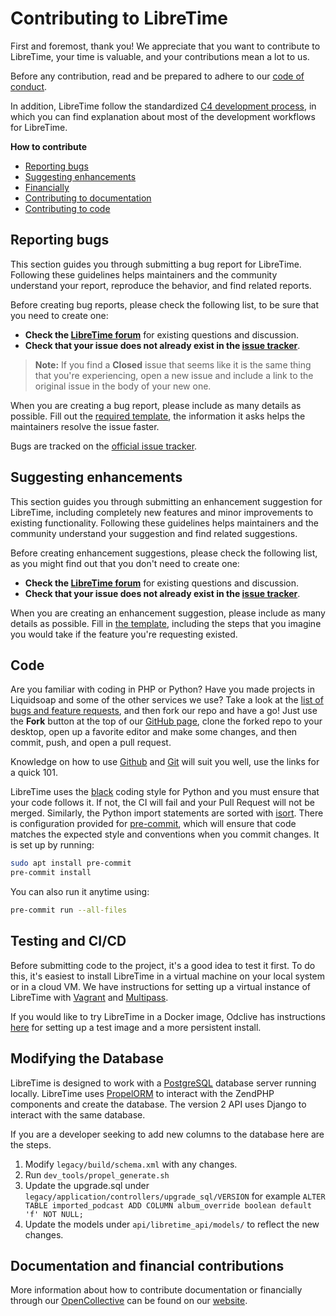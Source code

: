 # Contributing to LibreTime

First and foremost, thank you! We appreciate that you want to contribute to
LibreTime, your time is valuable, and your contributions mean a lot to us.

Before any contribution, read and be prepared to adhere to our
[code of conduct](https://github.com/libretime/code-of-conduct/blob/main/code_of_conduct.md).

In addition, LibreTime follow the standardized
[C4 development process](https://rfc.zeromq.org/spec:42/c4/), in which you can
find explanation about most of the development workflows for LibreTime.

**How to contribute**

- [Reporting bugs](#reporting-bugs)
- [Suggesting enhancements](#suggesting-enhancements)
- [Financially](https://libretime.org/contribute#financial)
- [Contributing to documentation](https://libretime.org/contribute#write-documentation)
- [Contributing to code](#code)

## Reporting bugs

This section guides you through submitting a bug report for LibreTime.
Following these guidelines helps maintainers and the community understand your
report, reproduce the behavior, and find related reports.

Before creating bug reports, please check the following list, to be sure that
you need to create one:

- **Check the [LibreTime forum](https://discourse.libretime.org/)** for existing
  questions and discussion.
- **Check that your issue does not already exist in the
  [issue tracker](https://github.com/libretime/libretime/issues?q=is%3aissue+label%3abug)**.

> **Note:** If you find a **Closed** issue that seems like it is the same thing
> that you're experiencing, open a new issue and include a link to the original
> issue in the body of your new one.

When you are creating a bug report, please include as many details as possible.
Fill out the [required template](https://github.com/libretime/libretime/issues/new?labels=bug&template=bug_report.md),
the information it asks helps the maintainers resolve the issue faster.

Bugs are tracked on the [official issue tracker](https://github.com/libretime/libretime/issues).

## Suggesting enhancements

This section guides you through submitting an enhancement suggestion for
LibreTime, including completely new features and minor improvements to existing
functionality. Following these guidelines helps maintainers and the community
understand your suggestion and find related suggestions.

Before creating enhancement suggestions, please check the following list, as you
might find out that you don't need to create one:

- **Check the [LibreTime forum](https://discourse.libretime.org/)** for existing
  questions and discussion.
- **Check that your issue does not already exist in the
  [issue tracker](https://github.com/libretime/libretime/issues?q=is%3aissue+label%3afeature-request)**.

When you are creating an enhancement suggestion, please include as many details
as possible. Fill in [the template](https://github.com/libretime/libretime/issues/new?labels=feature-request&template=feature_request.md),
including the steps that you imagine you would take if the feature you're
requesting existed.

## Code

Are you familiar with coding in PHP or Python? Have you made projects in
Liquidsoap and some of the other services we use? Take a look at the
[list of bugs and feature requests](https://github.com/LibreTime/libretime/issues),
and then fork our repo and have a go! Just use the **Fork** button at the top of
our [GitHub page](https://github.com/LibreTime/libretime), clone the forked repo
to your desktop, open up a favorite editor and make some changes, and then
commit, push, and open a pull request.

Knowledge on how to use [Github](https://guides.github.com/activities/hello-world/)
and [Git](https://git-scm.com/docs/gittutorial) will suit you well, use the
links for a quick 101.

LibreTime uses the [black](https://github.com/psf/black) coding style for Python
and you must ensure that your code follows it. If not, the CI will fail and your
Pull Request will not be merged. Similarly, the Python import statements are
sorted with [isort](https://github.com/pycqa/isort). There is configuration
provided for [pre-commit](https://pre-commit.com/), which will ensure that code
matches the expected style and conventions when you commit changes. It is set up
by running:

```bash
sudo apt install pre-commit
pre-commit install
```

You can also run it anytime using:

```bash
pre-commit run --all-files
```

## Testing and CI/CD

Before submitting code to the project, it's a good idea to test it first. To do
this, it's easiest to install LibreTime in a virtual machine on your local
system or in a cloud VM. We have instructions for setting up a virtual instance
of LibreTime with [Vagrant](/docs/vagrant) and [Multipass](/docs/multipass).

If you would like to try LibreTime in a Docker image, Odclive has instructions
[here](https://github.com/kessibi/libretime-docker) for setting up a test image
and a more persistent install.

## Modifying the Database

LibreTime is designed to work with a [PostgreSQL](https://www.postgresql.org/)
database server running locally. LibreTime uses [PropelORM](https://github.com/propelorm/Propel)
to interact with the ZendPHP components and create the database. The version 2
API uses Django to interact with the same database.

If you are a developer seeking to add new columns to the database here are the steps.

1. Modify `legacy/build/schema.xml` with any changes.
2. Run `dev_tools/propel_generate.sh`
3. Update the upgrade.sql under `legacy/application/controllers/upgrade_sql/VERSION` for example
   `ALTER TABLE imported_podcast ADD COLUMN album_override boolean default 'f' NOT NULL;`
4. Update the models under `api/libretime_api/models/` to reflect the new
   changes.

## Documentation and financial contributions

More information about how to contribute documentation or financially
through our [OpenCollective](https://opencollective.com/libretime) can be found
on our [website](https://libretime.org/contribute).
